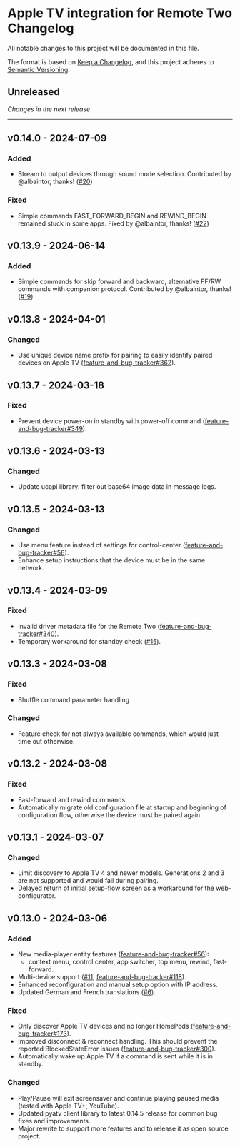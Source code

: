 # Apple TV integration for Remote Two Changelog

All notable changes to this project will be documented in this file.

The format is based on [Keep a Changelog](https://keepachangelog.com/en/1.0.0/),
and this project adheres to [Semantic Versioning](https://semver.org/spec/v2.0.0.html).

## Unreleased

_Changes in the next release_

---

## v0.14.0 - 2024-07-09
### Added
- Stream to output devices through sound mode selection. Contributed by @albaintor, thanks! ([#20](https://github.com/unfoldedcircle/integration-appletv/pull/20))

### Fixed
- Simple commands FAST_FORWARD_BEGIN and REWIND_BEGIN remained stuck in some apps. Fixed by @albaintor, thanks! ([#22](https://github.com/unfoldedcircle/integration-appletv/pull/22))

## v0.13.9 - 2024-06-14
### Added
- Simple commands for skip forward and backward, alternative FF/RW commands with companion protocol. Contributed by @albaintor, thanks! ([#19](https://github.com/unfoldedcircle/integration-appletv/pull/19))

## v0.13.8 - 2024-04-01
### Changed
- Use unique device name prefix for pairing to easily identify paired devices on Apple TV ([feature-and-bug-tracker#362](https://github.com/unfoldedcircle/feature-and-bug-tracker/issues/362)).

## v0.13.7 - 2024-03-18
### Fixed
- Prevent device power-on in standby with power-off command ([feature-and-bug-tracker#349](https://github.com/unfoldedcircle/feature-and-bug-tracker/issues/349)).

## v0.13.6 - 2024-03-13
### Changed
- Update ucapi library: filter out base64 image data in message logs.

## v0.13.5 - 2024-03-13
### Changed
- Use menu feature instead of settings for control-center ([feature-and-bug-tracker#56](https://github.com/unfoldedcircle/feature-and-bug-tracker/issues/56)).
- Enhance setup instructions that the device must be in the same network.

## v0.13.4 - 2024-03-09
### Fixed
- Invalid driver metadata file for the Remote Two ([feature-and-bug-tracker#340](https://github.com/unfoldedcircle/feature-and-bug-tracker/issues/340)).
- Temporary workaround for standby check ([#15](https://github.com/unfoldedcircle/integration-appletv/issues/15)).

## v0.13.3 - 2024-03-08
### Fixed
- Shuffle command parameter handling
### Changed
- Feature check for not always available commands, which would just time out otherwise.

## v0.13.2 - 2024-03-08
### Fixed
- Fast-forward and rewind commands.
- Automatically migrate old configuration file at startup and beginning of configuration flow, otherwise the device must be paired again.

## v0.13.1 - 2024-03-07
### Changed
- Limit discovery to Apple TV 4 and newer models. Generations 2 and 3 are not supported and would fail during pairing.
- Delayed return of initial setup-flow screen as a workaround for the web-configurator.

## v0.13.0 - 2024-03-06
### Added
- New media-player entity features ([feature-and-bug-tracker#56](https://github.com/unfoldedcircle/feature-and-bug-tracker/issues/56)):
  - context menu, control center, app switcher, top menu, rewind, fast-forward.
- Multi-device support ([#11](https://github.com/aitatoi/integration-appletv/issues/11), [feature-and-bug-tracker#118](https://github.com/unfoldedcircle/feature-and-bug-tracker/issues/118)).
- Enhanced reconfiguration and manual setup option with IP address.
- Updated German and French translations ([#6](https://github.com/aitatoi/integration-appletv/issues/6)).
### Fixed
- Only discover Apple TV devices and no longer HomePods ([feature-and-bug-tracker#173](https://github.com/unfoldedcircle/feature-and-bug-tracker/issues/173)).
- Improved disconnect & reconnect handling. This should prevent the reported BlockedStateError issues ([feature-and-bug-tracker#300](https://github.com/unfoldedcircle/feature-and-bug-tracker/issues/300)).
- Automatically wake up Apple TV if a command is sent while it is in standby.
### Changed
- Play/Pause will exit screensaver and continue playing paused media (tested with Apple TV+, YouTube).
- Updated pyatv client library to latest 0.14.5 release for common bug fixes and improvements.
- Major rewrite to support more features and to release it as open source project.

